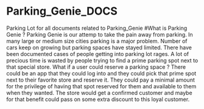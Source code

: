 # Parking_Genie_DOCS
Parking Lot for all documents related to Parking_Genie
#What is Parking Genie ?
  Parking Genie is our attemp to take the pain away from parking. In many large or medium size cities parking is a major problem. Number of cars 
  keep on growing but parking spaces have stayed limited. There have been documented cases of people getting into parking lot rages. A lot of precious
  time is wasted by people trying to find a prime parking spot next to that special store. What if a user could reserve a parking space ? There
  could be an app that they could log into and they could pick that prime spot next to their favorite store and reserve it. They could pay a minimal 
  amount for the privilege of having that spot reserved for them and available to them when they wanted. The store would get a confirmed customer and 
  maybe for that benefit could pass on some extra discount to this loyal customer.
